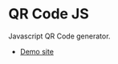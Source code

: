 # QR Code JS

Javascript QR Code generator.

* [Demo site](https://danielgjackson.github.io/qrcodejs)
